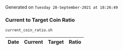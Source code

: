 Generated on `Tuesday 28-September-2021 at 18:26:49`

### Current to Target Coin Ratio
`current_coin_ratio.sh`

Date|Current|Target|Ratio
---|---|---|---

